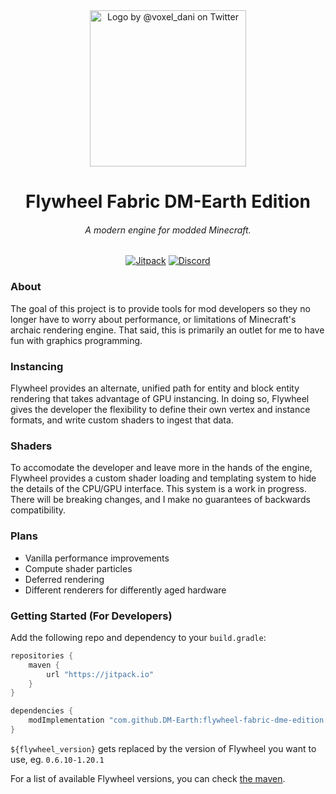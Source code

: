 <div align="center">
<img src="https://i.imgur.com/yVFgPpr.png" alt="Logo by @voxel_dani on Twitter" width="250">
<h1>Flywheel Fabric DM-Earth Edition</h1>
<h6>A modern engine for modded Minecraft.</h6>
<a href='https://jitpack.io/#DM-Earth/flywheel-fabric-dme-edition'><img src='https://jitpack.io/v/DM-Earth/flywheel-fabric-dme-edition.svg' alt="Jitpack"></a>
<a href="https://discord.gg/sHUtFBxVdj"><img src="https://img.shields.io/discord/841464837406195712?color=5865f2&label=Discord&style=flat" alt="Discord"></a>
<br>
</div>

### About

The goal of this project is to provide tools for mod developers so they no longer have to worry about performance, or
limitations of Minecraft's archaic rendering engine. That said, this is primarily an outlet for me to have fun with
graphics programming.

### Instancing

Flywheel provides an alternate, unified path for entity and block entity rendering that takes advantage of GPU
instancing. In doing so, Flywheel gives the developer the flexibility to define their own vertex and instance formats,
and write custom shaders to ingest that data.

### Shaders

To accomodate the developer and leave more in the hands of the engine, Flywheel provides a custom shader loading and
templating system to hide the details of the CPU/GPU interface. This system is a work in progress. There will be
breaking changes, and I make no guarantees of backwards compatibility.

### Plans

- Vanilla performance improvements
- Compute shader particles
- Deferred rendering
- Different renderers for differently aged hardware

### Getting Started (For Developers)

Add the following repo and dependency to your `build.gradle`:

```groovy
repositories {
    maven {
        url "https://jitpack.io"
    }
}

dependencies {
    modImplementation "com.github.DM-Earth:flywheel-fabric-dme-edition:${flywheel_version}"
}
```
`${flywheel_version}` gets replaced by the version of Flywheel you want to use, eg. `0.6.10-1.20.1`

For a list of available Flywheel versions, you can check [the maven](https://jitpack.io/#DM-Earth/flywheel-fabric-dme-edition).
